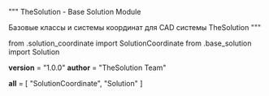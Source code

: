 """
TheSolution - Base Solution Module

Базовые классы и системы координат для CAD системы TheSolution
"""

from .solution_coordinate import SolutionCoordinate
from .base_solution import Solution

__version__ = "1.0.0"
__author__ = "TheSolution Team"

__all__ = [
    "SolutionCoordinate",
    "Solution"
]
